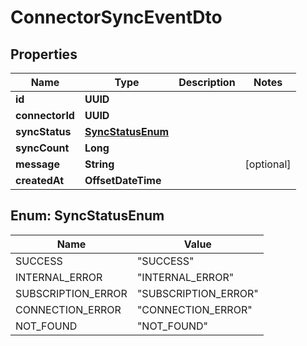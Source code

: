 

# ConnectorSyncEventDto


## Properties

| Name | Type | Description | Notes |
|------------ | ------------- | ------------- | -------------|
|**id** | **UUID** |  |  |
|**connectorId** | **UUID** |  |  |
|**syncStatus** | [**SyncStatusEnum**](#SyncStatusEnum) |  |  |
|**syncCount** | **Long** |  |  |
|**message** | **String** |  |  [optional] |
|**createdAt** | **OffsetDateTime** |  |  |



## Enum: SyncStatusEnum

| Name | Value |
|---- | -----|
| SUCCESS | &quot;SUCCESS&quot; |
| INTERNAL_ERROR | &quot;INTERNAL_ERROR&quot; |
| SUBSCRIPTION_ERROR | &quot;SUBSCRIPTION_ERROR&quot; |
| CONNECTION_ERROR | &quot;CONNECTION_ERROR&quot; |
| NOT_FOUND | &quot;NOT_FOUND&quot; |



